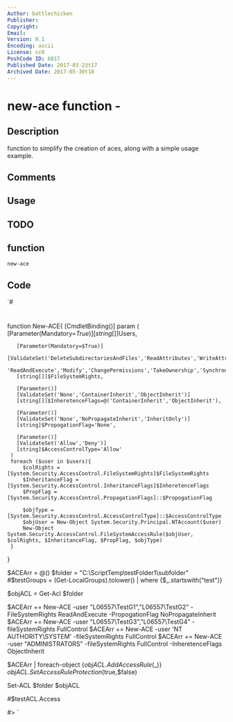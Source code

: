 ```yaml
---
Author: battlechicken
Publisher: 
Copyright: 
Email: 
Version: 0.1
Encoding: ascii
License: cc0
PoshCode ID: 6817
Published Date: 2017-03-23t17
Archived Date: 2017-05-30t18
---
```


# new-ace function - 

## Description

function to simplify the creation of aces, along with a simple usage example.

## Comments



## Usage



## TODO



## function

`new-ace`

## Code

`#
 #
 function New-ACE{
     [CmdletBinding()]
     param (
       [Parameter(Mandatory=$True)]
       [string[]]$Users,
 
       [Parameter(Mandatory=$True)]
       [ValidateSet('DeleteSubdirectoriesAndFiles','ReadAttributes','WriteAttributes','Write','Delete','ReadPermissions','Read',
         'ReadAndExecute','Modify','ChangePermissions','TakeOwnership','Synchronize','FullControl')]
       [string[]]$FileSystemRights,
   
       [Parameter()]
       [ValidateSet('None','ContainerInherit','ObjectInherit')]
       [string[]]$InheretenceFlags=@('ContainerInherit','ObjectInherit'),
 
       [Parameter()]
       [ValidateSet('None','NoPropagateInherit','InheritOnly')]
       [string]$PropogationFlag='None',
 
       [Parameter()]
       [ValidateSet('Allow','Deny')]
       [string]$AccessControlType='Allow'
     )
     foreach ($user in $users){
         $colRights = [System.Security.AccessControl.FileSystemRights]$FileSystemRights
         $InheritanceFlag = [System.Security.AccessControl.InheritanceFlags]$InheretenceFlags
         $PropFlag = [System.Security.AccessControl.PropagationFlags]::$PropogationFlag
 
         $objType =[System.Security.AccessControl.AccessControlType]::$AccessControlType
         $objUser = New-Object System.Security.Principal.NTAccount($user)
         New-Object System.Security.AccessControl.FileSystemAccessRule($objUser, $colRights, $InheritanceFlag, $PropFlag, $objType)
     }
 }
 
 
 
 $ACEArr = @()
 $folder = "C:\ScriptTemp\testFolder1\subfolder"
 #$testGroups = (Get-LocalGroups).tolower() | where {$_.startswith("test")}
 
 $objACL = Get-Acl $folder
 
 
 $ACEArr += New-ACE -user "L06557\TestG1","L06557\TestG2" -FileSystemRights ReadAndExecute -PropogationFlag NoPropagateInherit
 $ACEArr += New-ACE -user "L06557\TestG3","L06557\TestG4" -fileSystemRights FullControl
 $ACEArr += New-ACE -user 'NT AUTHORITY\SYSTEM' -fileSystemRights FullControl
 $ACEArr += New-ACE -user "ADMINISTRATORS" -fileSystemRights FullControl -InheretenceFlags ObjectInherit
  
 $ACEArr | foreach-object {$objACL.AddAccessRule($_)}
 $objACL.SetAccessRuleProtection($true,$false)
 
 Set-ACL $folder $objACL
 
 
 
 #$testACL.Access
 
 
 [System.Enum]::GetNames('System.Security.AccessControl.FileSystemRights')
 [System.Enum]::GetNames('System.Security.AccessControl.InheritanceFlags')
 [System.Enum]::GetNames('System.Security.AccessControl.PropagationFlags')
 [System.Enum]::GetNames('System.Security.AccessControl.AccessControlType')
 #>
`

